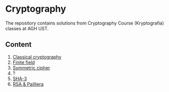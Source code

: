 # Cryptography

The repository contains solutions from Cryptography Course (Kryptografia) classes at AGH UST.

## Content
1. [Classical cryptography](https://github.com/zawislakm/Cryptography/tree/master/Lab1)
2. [Finite field](https://github.com/zawislakm/Cryptography/tree/master/Lab2)
3. [Symmetric cipher](https://github.com/zawislakm/Cryptography/tree/master/Lab3)
4. ?
5. [SHA-3](https://github.com/zawislakm/Cryptography/tree/master/Lab5)
6. [RSA & Pailliera](https://github.com/zawislakm/Cryptography/tree/master/Lab6)
